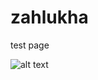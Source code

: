 # zahlukha
test page

![alt text](https://raw.githubusercontent.com/Zahlukha/zahlukha/master/image/Screenshot.jpg)
